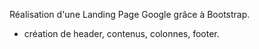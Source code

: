 Réalisation d'une Landing Page Google grâce à Bootstrap.

- création de header, contenus, colonnes, footer.

